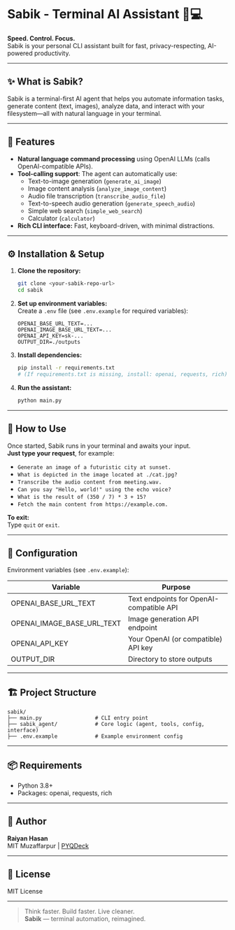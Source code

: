 # Sabik - Terminal AI Assistant 🧠💻

**Speed. Control. Focus.**  
Sabik is your personal CLI assistant built for fast, privacy-respecting, AI-powered productivity.

---

## ✨ What is Sabik?

Sabik is a terminal-first AI agent that helps you automate information tasks, generate content (text, images), analyze data, and interact with your filesystem—all with natural language in your terminal.

---

## 🚀 Features

- **Natural language command processing** using OpenAI LLMs (calls OpenAI-compatible APIs).
- **Tool-calling support**: The agent can automatically use:
  - Text-to-image generation (`generate_ai_image`)
  - Image content analysis (`analyze_image_content`)
  - Audio file transcription (`transcribe_audio_file`)
  - Text-to-speech audio generation (`generate_speech_audio`)
  - Simple web search (`simple_web_search`)
  - Calculator (`calculator`)
- **Rich CLI interface:** Fast, keyboard-driven, with minimal distractions.

---

## ⚙️ Installation & Setup

1. **Clone the repository:**

   ```bash
   git clone <your-sabik-repo-url>
   cd sabik
   ```

2. **Set up environment variables:**  
   Create a `.env` file (see `.env.example` for required variables):

   ```
   OPENAI_BASE_URL_TEXT=...
   OPENAI_IMAGE_BASE_URL_TEXT=...
   OPENAI_API_KEY=sk-...
   OUTPUT_DIR=./outputs
   ```

3. **Install dependencies:**

   ```bash
   pip install -r requirements.txt
   # (If requirements.txt is missing, install: openai, requests, rich)
   ```

4. **Run the assistant:**

   ```bash
   python main.py
   ```

---

## 📝 How to Use

Once started, Sabik runs in your terminal and awaits your input.  
**Just type your request**, for example:

- `Generate an image of a futuristic city at sunset.`
- `What is depicted in the image located at ./cat.jpg?`
- `Transcribe the audio content from meeting.wav.`
- `Can you say "Hello, world!" using the echo voice?`
- `What is the result of (350 / 7) * 3 + 15?`
- `Fetch the main content from https://example.com.`

**To exit:**  
Type `quit` or `exit`.

---

## 🔐 Configuration

Environment variables (see `.env.example`):

| Variable                  | Purpose                                    |
|---------------------------|--------------------------------------------|
| OPENAI_BASE_URL_TEXT      | Text endpoints for OpenAI-compatible API   |
| OPENAI_IMAGE_BASE_URL_TEXT| Image generation API endpoint              |
| OPENAI_API_KEY            | Your OpenAI (or compatible) API key        |
| OUTPUT_DIR                | Directory to store outputs                 |

---

## 🏗️ Project Structure

```
sabik/
├── main.py                 # CLI entry point
├── sabik_agent/            # Core logic (agent, tools, config, interface)
├── .env.example            # Example environment config
```

---

## 📦 Requirements

- Python 3.8+
- Packages: openai, requests, rich

---

## 👤 Author

**Raiyan Hasan**  
MIT Muzaffarpur | [PYQDeck](https://pyqdeck.vercel.app)

---

## 📜 License

MIT License

---

> Think faster. Build faster. Live cleaner.  
> **Sabik** — terminal automation, reimagined.
